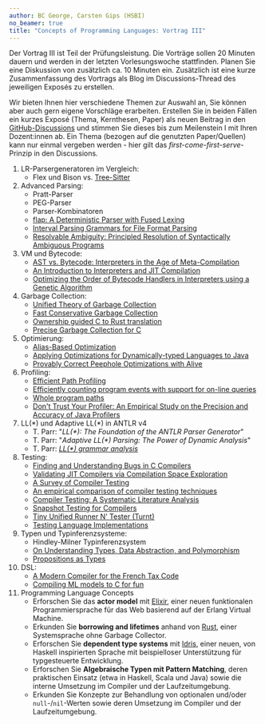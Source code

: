 ```yaml
---
author: BC George, Carsten Gips (HSBI)
no_beamer: true
title: "Concepts of Programming Languages: Vortrag III"
---
```


Der Vortrag III ist Teil der Prüfungsleistung. Die Vorträge sollen 20 Minuten dauern
und werden in der letzten Vorlesungswoche stattfinden. Planen Sie eine Diskussion
von zusätzlich ca. 10 Minuten ein. Zusätzlich ist eine kurze Zusammenfassung des
Vortrags als Blog im Discussions-Thread des jeweiligen Exposés zu erstellen.

Wir bieten Ihnen hier verschiedene Themen zur Auswahl an, Sie können aber auch gern
eigene Vorschläge erarbeiten. Erstellen Sie in beiden Fällen ein kurzes Exposé
(Thema, Kernthesen, Paper) als neuen Beitrag in den
[GitHub-Discussions](https://github.com/Compiler-CampusMinden/CB-Vorlesung-Master/discussions/new?category=vortrag-iii)
und stimmen Sie dieses bis zum Meilenstein I mit Ihren Dozent:innen ab. Ein Thema
(bezogen auf die genutzten Paper/Quellen) kann nur einmal vergeben werden - hier
gilt das *first-come-first-serve*-Prinzip in den Discussions.

1.  LR-Parsergeneratoren im Vergleich:
    -   Flex und Bison vs. [Tree-Sitter](http://tree-sitter.github.io/tree-sitter/)
2.  Advanced Parsing:
    -   Pratt-Parser
    -   PEG-Parser
    -   Parser-Kombinatoren
    -   [flap: A Deterministic Parser with Fused
        Lexing](https://dl.acm.org/doi/pdf/10.1145/3591269)
    -   [Interval Parsing Grammars for File Format
        Parsing](https://dl.acm.org/doi/10.1145/3591264)
    -   [Resolvable Ambiguity: Principled Resolution of Syntactically Ambiguous
        Programs](https://people.kth.se/~dbro/papers/palmkvist-et-al-2021-resolvable-ambiguity.pdf)
3.  VM und Bytecode:
    -   [AST vs. Bytecode: Interpreters in the Age of
        Meta-Compilation](https://stefan-marr.de/downloads/oopsla23-larose-et-al-ast-vs-bytecode-interpreters-in-the-age-of-meta-compilation.pdf)
    -   [An Introduction to Interpreters and JIT
        Compilation](https://stefan-marr.de/2023/09/pliss-summer-school/)
    -   [Optimizing the Order of Bytecode Handlers in Interpreters using a Genetic
        Algorithm](https://stefan-marr.de/downloads/acmsac23-huang-et-al-optimizing-the-order-of-bytecode-handlers-in-interpreters-using-a-genetic-algorithm.pdf)
4.  Garbage Collection:
    -   [Unified Theory of Garbage
        Collection](https://scholar.google.de/scholar?hl=en&as_sdt=0%2C5&as_vis=1&q=Unified+Theory+of+Garbage+Collection&btnG=)
    -   [Fast Conservative Garbage
        Collection](https://scholar.google.de/scholar?hl=en&as_sdt=0%2C5&as_vis=1&q=Fast+Conservative+Garbage+Collection&btnG=)
    -   [Ownership guided C to Rust
        translation](https://arxiv.org/pdf/2303.10515.pdf)
    -   [Precise Garbage Collection for
        C](https://www-old.cs.utah.edu/plt/publications/ismm09-rwrf.pdf)
5.  Optimierung:
    -   [Alias-Based Optimization](https://dl.acm.org/doi/10.1145/277652.277670)
    -   [Applying Optimizations for Dynamically-typed Languages to
        Java](https://stefan-marr.de/downloads/manlang17-grimmer-et-al-applying-optimizations-for-dynamically-typed-languages-to-java.pdf)
    -   [Provably Correct Peephole Optimizations with
        Alive](https://web.ist.utl.pt/nuno.lopes/pubs/alive-pldi15.pdf)
6.  Profiling:
    -   [Efficient Path Profiling](https://dl.acm.org/citation.cfm?id=243857)
    -   [Efficiently counting program events with support for on-line
        queries](https://dl.acm.org/doi/10.1145/186025.186027)
    -   [Whole program paths](https://dl.acm.org/doi/10.1145/301631.301678)
    -   [Don't Trust Your Profiler: An Empirical Study on the Precision and Accuracy
        of Java
        Profilers](https://stefan-marr.de/downloads/mplr23-burchell-et-al-dont-trust-your-profiler.pdf)
7.  LL(\*) und Adaptive LL(\*) in ANTLR v4
    -   T. Parr: "*LL(\*): The Foundation of the ANTLR Parser Generator*"
    -   T. Parr: "*Adaptive LL(\*) Parsing: The Power of Dynamic Analysis*"
    -   T. Parr: [*LL(\*) grammar
        analysis*](https://theantlrguy.atlassian.net/wiki/spaces/~admin/pages/524294/LL+grammar+analysis)
8.  Testing:
    -   [Finding and Understanding Bugs in C
        Compilers](https://users.cs.utah.edu/~regehr/papers/pldi11-preprint.pdf)
    -   [Validating JIT Compilers via Compilation Space
        Exploration](https://connglli.github.io/pdfs/artemis_sosp23.pdf)
    -   [A Survey of Compiler
        Testing](https://software-lab.org/publications/csur2019_compiler_testing.pdf)
    -   [An empirical comparison of compiler testing
        techniques](https://xiongyingfei.github.io/papers/ICSE16.pdf)
    -   [Compiler Testing: A Systematic Literature
        Analysis](https://arxiv.org/abs/1810.02718)
    -   [Snapshot Testing for
        Compilers](https://www.cs.cornell.edu/~asampson/blog/turnt.html)
    -   [Tiny Unified Runner N' Tester (Turnt)](https://github.com/cucapra/turnt)
    -   [Testing Language
        Implementations](https://youtu.be/ZJUk8_k1HbY?si=Mis0l6M07vbI8Rqx)
9.  Typen und Typinferenzsysteme:
    -   Hindley-Milner Typinferenzsystem
    -   [On Understanding Types, Data Abstraction, and
        Polymorphism](http://lucacardelli.name/Papers/OnUnderstanding.A4.pdf)
    -   [Propositions as
        Types](https://homepages.inf.ed.ac.uk/wadler/papers/propositions-as-types/propositions-as-types.pdf)
10. DSL:
    -   [A Modern Compiler for the French Tax
        Code](https://arxiv.org/pdf/2011.07966.pdf)
    -   [Compiling ML models to C for
        fun](https://bernsteinbear.com/blog/compiling-ml-models/)
11. Programming Language Concepts
    -   Erforschen Sie das **actor model** mit [Elixir](https://elixir-lang.org/),
        einer neuen funktionalen Programmiersprache für das Web basierend auf der
        Erlang Virtual Machine.
    -   Erkunden Sie **borrowing and lifetimes** anhand von
        [Rust](https://www.rust-lang.org/), einer Systemsprache ohne Garbage
        Collector.
    -   Erforschen Sie **dependent type systems** mit
        [Idris](https://www.idris-lang.org/), einer neuen, von Haskell inspirierten
        Sprache mit beispielloser Unterstützung für typgesteuerte Entwicklung.
    -   Erforschen Sie **Algebraische Typen mit Pattern Matching**, deren
        praktischen Einsatz (etwa in Haskell, Scala und Java) sowie die interne
        Umsetzung im Compiler und der Laufzeitumgebung.
    -   Erkunden Sie Konzepte zur Behandlung von optionalen und/oder
        `null`-/`nil`-Werten sowie deren Umsetzung im Compiler und der
        Laufzeitumgebung.
